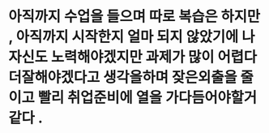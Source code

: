 # 아직까지 수업을 들으며 따로 복습은 하지만 , 아직까지 시작한지 얼마 되지 않았기에 나자신도 노력해야겠지만 과제가 많이 어렵다 더잘해야겠다고 생각을하며 잦은외출을 줄이고 빨리 취업준비에 열을 가다듬어야할거같다 .
